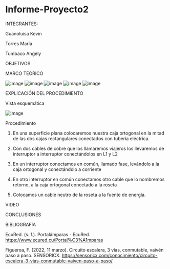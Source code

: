 # Informe-Proyecto2

INTEGRANTES:

Guanoluisa Kevin

Torres María

Tumbaco Angely

OBJETIVOS

MARCO TEÓRICO

![image](https://user-images.githubusercontent.com/104913700/212766330-b33b98c9-ff82-4283-a1d1-f55c0353e98d.png)
![image](https://user-images.githubusercontent.com/104913700/212766341-44eaf1d6-4fe0-442d-9f0b-ea46aa307a6a.png)
![image](https://user-images.githubusercontent.com/104913700/212766355-04c9b183-9797-47d5-8012-a2dfa611a2f3.png)
![image](https://user-images.githubusercontent.com/104913700/212766371-692f71f4-cb64-47a9-9bcd-7a5de16bdb0b.png)
![image](https://user-images.githubusercontent.com/104913700/212766383-d82a11b6-ba53-49ce-9bb5-8ec7d74aa34a.png)


EXPLICACIÓN DEL PROCEDIMIENTO

Vista esquemática

![image](https://user-images.githubusercontent.com/104913700/212765840-90d59cee-32d1-41fd-99e2-63c4416f333b.png)


Procedimiento 

1.	En una superficie plana colocaremos nuestra caja ortogonal en la mitad de las dos cajas rectangulares conectados con tubería eléctrica. 

2.	Con dos cables de cobre que los llamaremos viajeros los llevaremos de interruptor a interruptor conectándolos en L1 y L2

3.	En un interruptor conectamos en común, llamado fase, levándolo a la caja ortogonal y conectándolo a corriente 

4.	En otro interruptor en común conectamos otro cable que lo nombremos retorno, a la caja ortogonal conectado a la roseta 

5.	Colocamos un cable neutro de la roseta a la fuente de energía.


VIDEO

CONCLUSIONES

BIBLIOGRAFÍA

EcuRed. (s. f.). Portalámparas - EcuRed. https://www.ecured.cu/Portal%C3%A1mparas

Figueroa, F. (2022, 11 marzo). Circuito escalera, 3 vías, conmutable, vaivén paso a paso. SENSORICX. https://sensoricx.com/conocimiento/circuito-escalera-3-vias-conmutable-vaiven-paso-a-paso/


